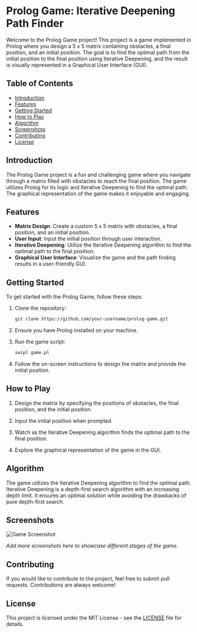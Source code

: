 # Prolog Game: Iterative Deepening Path Finder

Welcome to the Prolog Game project! This project is a game implemented in Prolog where you design a 5 x 5 matrix containing obstacles, a final position, and an initial position. The goal is to find the optimal path from the initial position to the final position using Iterative Deepening, and the result is visually represented in a Graphical User Interface (GUI).

## Table of Contents
- [Introduction](#introduction)
- [Features](#features)
- [Getting Started](#getting-started)
- [How to Play](#how-to-play)
- [Algorithm](#algorithm)
- [Screenshots](#screenshots)
- [Contributing](#contributing)
- [License](#license)

## Introduction

The Prolog Game project is a fun and challenging game where you navigate through a matrix filled with obstacles to reach the final position. The game utilizes Prolog for its logic and Iterative Deepening to find the optimal path. The graphical representation of the game makes it enjoyable and engaging.

## Features

- **Matrix Design**: Create a custom 5 x 5 matrix with obstacles, a final position, and an initial position.
- **User Input**: Input the initial position through user interaction.
- **Iterative Deepening**: Utilize the Iterative Deepening algorithm to find the optimal path to the final position.
- **Graphical User Interface**: Visualize the game and the path finding results in a user-friendly GUI.

## Getting Started

To get started with the Prolog Game, follow these steps:

1. Clone the repository:

    ```bash
    git clone https://github.com/your-username/prolog-game.git
    ```

2. Ensure you have Prolog installed on your machine.

3. Run the game script:

    ```bash
    swipl game.pl
    ```

4. Follow the on-screen instructions to design the matrix and provide the initial position.

## How to Play

1. Design the matrix by specifying the positions of obstacles, the final position, and the initial position.

2. Input the initial position when prompted.

3. Watch as the Iterative Deepening algorithm finds the optimal path to the final position.

4. Explore the graphical representation of the game in the GUI.

## Algorithm

The game utilizes the Iterative Deepening algorithm to find the optimal path. Iterative Deepening is a depth-first search algorithm with an increasing depth limit. It ensures an optimal solution while avoiding the drawbacks of pure depth-first search.

## Screenshots

![Game Screenshot](screenshots/game.png)

*Add more screenshots here to showcase different stages of the game.*

## Contributing

If you would like to contribute to the project, feel free to submit pull requests. Contributions are always welcome!

## License

This project is licensed under the MIT License - see the [LICENSE](LICENSE) file for details.
